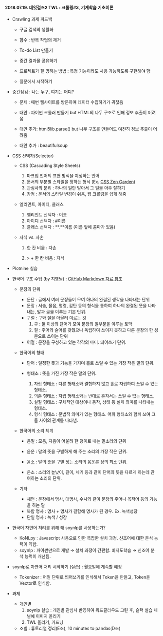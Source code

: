 #### 2018.07.19. 데잇걸즈2 TWL : 크롤링#3, 기계학습 기초이론



- Crawling 과제 피드백

  - 구글 검색의 생활화

  - 함수 : 반복 작업의 제거

  - To-do List 만들기

  - 중간 결과물 공유하기

  - 프로젝트가 잘 망하는 방법 : 특정 기능이라도 사용 가능하도록 구현해야 함

  - 질문에서 시작하기

    

- 중간점검 : 나는 누구, 여기는 어디?

  - 문제 : 매번 웹사이트를 방문하여 데이터 수집하기가 귀찮음

  - 대안 : 파이썬 크롤러 만들기 but HTML의 나무 구조로 인해 정보 추출이 어려움

  - 대안 추가: html5lib.parse() but 나무 구조를 만들어도 여전히 정보 추출이 어려움

  - 대안 추가 : beautifulsoup

    

- CSS 선택자(Selector)

  - CSS (Cascading Style Sheets) 

    1. 마크업 언어의 표현 방식을 지정하는 언어
    2. 문서의 부분별 스타일을 정하는 형식 (Ex. [CSS Zen Garden](http://www.csszengarden.com/))
    3. 관심사의 분리 : 하나의 일만 맡아서 그 일을 아주 잘하기
    4. 장점 : 문서의 스타일 변경이 쉬움, 웹 크롤링을 쉽게 해줌

  - 엘리먼트, 아이디, 클래스

    1. 엘리먼트 선택자 : 이름
    2. 아이디 선택자 : #이름
    3. 클래스 선택자 : **.**이름 (이름 앞에 콤마가 있음)

  - 자식 vs. 자손

    1. 한 칸 비움 : 자손

    2. \> + 한 칸 비움 : 자식

       

- Plotnine 실습



- 한국어 구조 수업 (by 지영님) : [GitHub Markdown 자료 참조](https://github.com/jiyoung-choi/TIL/blob/master/%ED%95%9C%EA%B5%AD%EC%96%B4%20%EB%8B%A8%EC%9C%84.md)

  

  - 문장의 단위

    - 문단 : 글에서 여러 문장들이 모여 하나의 완결된 생각을 나타내는 단위
    - 문장 : 서술, 물음, 명령, 감탄 등의 형식을 통하여 하나의 완결된 뜻을 나타내는, 말과 글을 이루는 기본 단위.
    - 구절 : 구와 절을 아울러 이르는 것
      1. 구 : 둘 이상의 단어가 모여 문장의 일부분을 이루는 토막
      2. 절 : 주어와 술어를 갖췄으나 독립하여 쓰이지 못하고 다른 문장의 한 성분으로 쓰이는 단위
    - 어절 : 문장을 구성하고 있는 각각의 마디. 띄어쓰기 단위.

    

  - 한국어의 형태

    - 단어 : 일정한 뜻과 기능을 가지며 홀로 쓰일 수 있는 가장 작은 말의 단위.

    - 형태소 : 뜻을 가진 가장 작은 말의 단위.

      1. 자립 형태소 : 다른 형태소와 결합하지 않고 홀로 자립하여 쓰일 수 있는 형태소.
      2. 의존 형태소 : 자립 형태소와는 반대로 혼자서는 쓰일 수 없는 형태소.
      3. 실질 형태소 : 구체적인 대상이나 동작, 상태 등 실제 의미를 나타내는 형태소.
      4. 형식 형태소 : 문법적 의미가 있는 형태소. 어휘 형태소와 함께 쓰여 그들 사이의 관계를 나타냄.

      

  - 한국어의 소리 체계

    - 음절 : 모음, 자음이 어울려 한 덩이로 내는 말소리의 단위

    - 음운 : 말의 뜻을 구별하게 해 주는 소리의 가장 작은 단위.

    - 음소 : 말의 뜻을 구별 짓는 소리의 음운론 상의 최소 단위.

    - 운소 : 소리의 높낮이, 길이, 세기 등과 같이 단어의 뜻을 다르게 하는데 관여하는 소리의 단위.

      

  - 기타

    - 체언 : 문장에서 명사, 대명사, 수사와 같이 문장의 주어나 목적어 등의 기능을 하는 말
    - 복합 명사 : 명사 + 명사가 결합해 명사가 된 경우.  Ex. 녹색성장
    - 단일 명사 : 녹색 / 성장

    

- 한국어 자연어 처리를 위해 왜 soynlp를 사용하는가?

  - KoNLpy : Javascript 사용으로 인한 복잡한 설치 과정. 신조어에 대한 분석 능력이 약함.
  - soynlp : 파이썬만으로 개발 → 설치 과정이 간편함. 비지도학습 → 신조어 분석 능력이 개선됨.



- soynlp로 자연어 처리 시작하기 (실습) : 월요일에 계속할 예정
  - Tokenizer : 어절 단위로 띄어쓰기를 인식해서 Token을 만들고, Token을 Vector로 인식함.



- 과제
  - 개인별
    1. soynlp 실습 : 개인별 관심사 반영하여 워드클라우드 그린 후, 슬랙 실습 채널에 이미지 올리기
    2. TWL 올리기, 가드닝
  - 조별 : 튜토리얼 정리(E조), 10 minutes to pandas(D조)